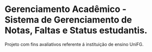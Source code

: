 # Gerenciamento Acadêmico - Sistema de Gerenciamento de Notas, Faltas e Status estudantis.
Projeto com fins avaliativos referente á instituição de ensino UniFG.


